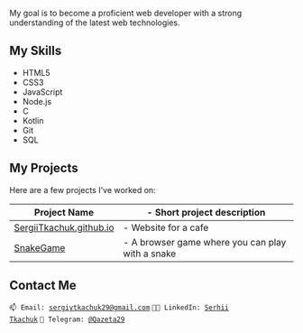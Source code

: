 My goal is to become a proficient web developer with a strong understanding of the latest web technologies.

## My Skills
* HTML5
* CSS3
* JavaScript
* Node.js
* C
* Kotlin
* Git
* SQL

## My Projects
Here are a few projects I've worked on:

| Project Name | - Short project description |
| --- | --- |
| [SergiiTkachuk.github.io](https://github.com/SergiiTkachuk/SergiiTkachuk.github.io) | - Website for a cafe  |
| [SnakeGame](https://github.com/SergiiTkachuk/SnakeGame) | - A browser game where you can play with a snake |

## Contact Me

<code>📫 Email: [sergiytkachuk29@gmail.com](https://t.me/Qazeta29)</code>
<code>🧑‍💻 LinkedIn: [Serhii Tkachuk](https://www.linkedin.com/in/serhii-tkachuk-b459ab268/)</code>
<code>💬 Telegram: [@Qazeta29](https://t.me/Qazeta29)</code>
